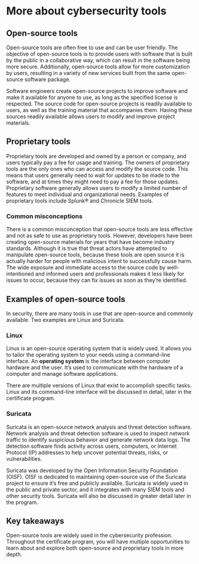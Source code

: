 # More about cybersecurity tools
## **Open-source tools**
Open-source tools are often free to use and can be user friendly. The objective of open-source tools is to provide users with software that is built by the public in a collaborative way, which can result in the software being more secure. Additionally, open-source tools allow for more customization by users, resulting in a variety of new services built from the same open-source software package. 

Software engineers create open-source projects to improve software and make it available for anyone to use, as long as the specified license is respected. The source code for open-source projects is readily available to users, as well as the training material that accompanies them. Having these sources readily available allows users to modify and improve project materials. 

## **Proprietary tools**
Proprietary tools are developed and owned by a person or company, and users typically pay a fee for usage and training. The owners of proprietary tools are the only ones who can access and modify the source code. This means that users generally need to wait for updates to be made to the software, and at times they might need to pay a fee for those updates. Proprietary software generally allows users to modify a limited number of features to meet individual and organizational needs. Examples of proprietary tools include Splunk® and Chronicle SIEM tools.

### **Common misconceptions**
There is a common misconception that open-source tools are less effective and not as safe to use as proprietary tools. However, developers have been creating open-source materials for years that have become industry standards. Although it is true that threat actors have attempted to manipulate open-source tools, because these tools are open source it is actually harder for people with malicious intent to successfully cause harm. The wide exposure and immediate access to the source code by well-intentioned and informed users and professionals makes it less likely for issues to occur, because they can fix issues as soon as they’re identified.  

## **Examples of open-source tools**
In security, there are many tools in use that are open-source and commonly available. Two examples are Linux and Suricata.

### **Linux**
Linux is an open-source operating system that is widely used. It allows you to tailor the operating system to your needs using a command-line interface. An **operating system** is the interface between computer hardware and the user. It’s used to communicate with the hardware of a computer and manage software applications. 

There are multiple versions of Linux that exist to accomplish specific tasks. Linux and its command-line interface will be discussed in detail, later in the certificate program. 

### **Suricata**
Suricata is an open-source network analysis and threat detection software.  Network analysis and threat detection software is used to inspect network traffic to identify suspicious behavior and generate network data logs. The detection software finds activity across users, computers, or Internet Protocol (IP) addresses to help uncover potential threats, risks, or vulnerabilities. 

Suricata was developed by the Open Information Security Foundation (OISF). OISF is dedicated to maintaining open-source use of the Suricata project to ensure it’s free and publicly available. Suricata is widely used in the public and private sector, and it integrates with many SIEM tools and other security tools. Suricata will also be discussed in greater detail later in the program.

## **Key takeaways**
Open-source tools are widely used in the cybersecurity profession. Throughout the certificate program, you will have multiple opportunities to learn about and explore both open-source and proprietary tools in more depth.
